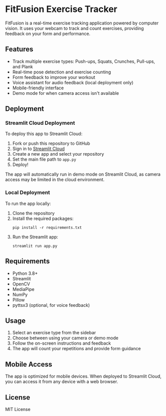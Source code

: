 # FitFusion Exercise Tracker

FitFusion is a real-time exercise tracking application powered by computer vision. It uses your webcam to track and count exercises, providing feedback on your form and performance.

## Features

- Track multiple exercise types: Push-ups, Squats, Crunches, Pull-ups, and Plank
- Real-time pose detection and exercise counting
- Form feedback to improve your workout
- Voice assistant for audio feedback (local deployment only)
- Mobile-friendly interface
- Demo mode for when camera access isn't available

## Deployment

### Streamlit Cloud Deployment

To deploy this app to Streamlit Cloud:

1. Fork or push this repository to GitHub
2. Sign in to [Streamlit Cloud](https://streamlit.io/cloud)
3. Create a new app and select your repository
4. Set the main file path to `app.py`
5. Deploy!

The app will automatically run in demo mode on Streamlit Cloud, as camera access may be limited in the cloud environment.

### Local Deployment

To run the app locally:

1. Clone the repository
2. Install the required packages:
   ```
   pip install -r requirements.txt
   ```
3. Run the Streamlit app:
   ```
   streamlit run app.py
   ```

## Requirements

- Python 3.8+
- Streamlit
- OpenCV
- MediaPipe
- NumPy
- Pillow
- pyttsx3 (optional, for voice feedback)

## Usage

1. Select an exercise type from the sidebar
2. Choose between using your camera or demo mode
3. Follow the on-screen instructions and feedback
4. The app will count your repetitions and provide form guidance

## Mobile Access

The app is optimized for mobile devices. When deployed to Streamlit Cloud, you can access it from any device with a web browser.

## License

MIT License
